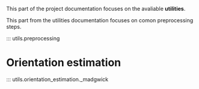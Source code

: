 This part of the project documentation focuses on
the avaliable **utilities**.

This part from the utilities documentation focuses on comon preprocessing steps.

::: utils.preprocessing

# Orientation estimation

::: utils.orientation_estimation._madgwick

